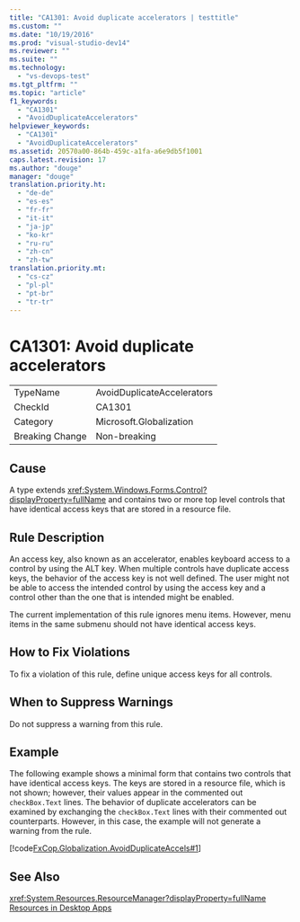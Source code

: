 ```yaml
---
title: "CA1301: Avoid duplicate accelerators | testtitle"
ms.custom: ""
ms.date: "10/19/2016"
ms.prod: "visual-studio-dev14"
ms.reviewer: ""
ms.suite: ""
ms.technology: 
  - "vs-devops-test"
ms.tgt_pltfrm: ""
ms.topic: "article"
f1_keywords: 
  - "CA1301"
  - "AvoidDuplicateAccelerators"
helpviewer_keywords: 
  - "CA1301"
  - "AvoidDuplicateAccelerators"
ms.assetid: 20570a00-864b-459c-a1fa-a6e9db5f1001
caps.latest.revision: 17
ms.author: "douge"
manager: "douge"
translation.priority.ht: 
  - "de-de"
  - "es-es"
  - "fr-fr"
  - "it-it"
  - "ja-jp"
  - "ko-kr"
  - "ru-ru"
  - "zh-cn"
  - "zh-tw"
translation.priority.mt: 
  - "cs-cz"
  - "pl-pl"
  - "pt-br"
  - "tr-tr"
---
```

# CA1301: Avoid duplicate accelerators
|||  
|-|-|  
|TypeName|AvoidDuplicateAccelerators|  
|CheckId|CA1301|  
|Category|Microsoft.Globalization|  
|Breaking Change|Non-breaking|  
  
## Cause  
 A type extends <xref:System.Windows.Forms.Control?displayProperty=fullName> and contains two or more top level controls that have identical access keys that are stored in a resource file.  
  
## Rule Description  
 An access key, also known as an accelerator, enables keyboard access to a control by using the ALT key. When multiple controls have duplicate access keys, the behavior of the access key is not well defined. The user might not be able to access the intended control by using the access key and a control other than the one that is intended might be enabled.  
  
 The current implementation of this rule ignores menu items. However, menu items in the same submenu should not have identical access keys.  
  
## How to Fix Violations  
 To fix a violation of this rule, define unique access keys for all controls.  
  
## When to Suppress Warnings  
 Do not suppress a warning from this rule.  
  
## Example  
 The following example shows a minimal form that contains two controls that have identical access keys. The keys are stored in a resource file, which is not shown; however, their values appear in the commented out `checkBox.Text` lines. The behavior of duplicate accelerators can be examined by exchanging the `checkBox.Text` lines with their commented out counterparts. However, in this case, the example will not generate a warning from the rule.  
  
 [!code[FxCop.Globalization.AvoidDuplicateAccels#1](../code-quality/codesnippet/CSharp/ca1301--avoid-duplicate-accelerators_1.cs)]  
  
## See Also  
 <xref:System.Resources.ResourceManager?displayProperty=fullName>   
 [Resources in Desktop Apps](../Topic/Resources%20in%20Desktop%20Apps.md)